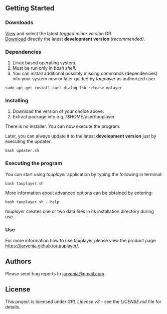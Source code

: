 ## Getting Started

### Downloads

[View](https://github.com/jarvenja/tauplayer/tags) and select the latest _tagged minor version_ OR \
[Download](https://github.com/jarvenja/tauplayer/archive/main.zip) directly the latest **development version** _(recommended)_.

### Dependencies

1) Linux based operating system.
2) Must be run only in _bash shell_.
3) You can install additional possibly missing commands (dependencies) into your system now or later guided by _tauplayer_ as authorized user.

  ```
  sudo apt-get install curl dialog lsb-release mplayer
  ```

### Installing

1) Download the version of your choice above. 
2) Extract package into e.g. /$HOME/user/tauplayer

There is no installer. You can now execute the program.

Later, you can always update it to the latest **development version** just by executing the updater.

  ```
  bash updater.sh
  ```

### Executing the program

You can start using _tauplayer_ application by typing the following in terminal:
```
bash tauplayer.sh
```
More information about advanced options can be obtained by entering: 

```
bash tauplayer.sh --help
```
_tauplayer_ creates one or two data files in its installation directory during use.

### Use

For more information how to use tauplayer please view the product page https://jarvenja.github.io/tauplayer/.

## Authors

Please send bug reports to jarvenja@gmail.com.

## License

This project is licensed under _GPL License v3_ - see the _LICENSE.md_ file for details.

